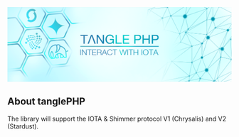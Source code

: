 <p align="center"><a href="https://tanglephp.com" target="_blank"><img src="https://raw.githubusercontent.com/tanglePHP/Core/main/.meta/Banner.png" ></a></p>

## About tanglePHP
The library will support the IOTA & Shimmer protocol V1 (Chrysalis) and V2 (Stardust).

